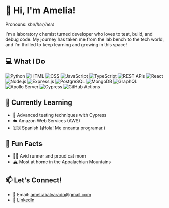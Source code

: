 # 👋 Hi, I'm Amelia!  
Pronouns: *she/her/hers*

I'm a laboratory chemist turned developer who loves to test, build, and debug code. My journey has taken me from the lab bench to the tech world, and I’m thrilled to keep learning and growing in this space!


## 💻 What I Do
![Python](https://img.shields.io/badge/-Python-3776AB?logo=python&logoColor=white&style=flat)
![HTML](https://img.shields.io/badge/-HTML-E34F26?logo=html5&logoColor=white&style=flat)
![CSS](https://img.shields.io/badge/-CSS-1572B6?logo=css3&logoColor=white&style=flat)
![JavaScript](https://img.shields.io/badge/-JavaScript-F7DF1E?logo=javascript&logoColor=black&style=flat)
![TypeScript](https://img.shields.io/badge/-TypeScript-3178C6?logo=typescript&logoColor=white&style=flat)
![REST APIs](https://img.shields.io/badge/-REST%20APIs-005571?logo=api&logoColor=white&style=flat)
![React](https://img.shields.io/badge/-React-61DAFB?logo=react&logoColor=black&style=flat)
![Node.js](https://img.shields.io/badge/-Node.js-339933?logo=node.js&logoColor=white&style=flat)
![Express.js](https://img.shields.io/badge/-Express.js-000000?logo=express&logoColor=white&style=flat) 
![PostgreSQL](https://img.shields.io/badge/-PostgreSQL-4169E1?logo=postgresql&logoColor=white&style=flat)
![MongoDB](https://img.shields.io/badge/-MongoDB-47A248?logo=mongodb&logoColor=white&style=flat)
![GraphQL](https://img.shields.io/badge/-GraphQL-E10098?logo=graphql&logoColor=white&style=flat)
![Apollo Server](https://img.shields.io/badge/-Apollo%20Server-311C87?logo=apollographql&logoColor=white&style=flat)
![Cypress](https://img.shields.io/badge/-Cypress-17202C?logo=cypress&logoColor=white&style=flat)
![GitHub Actions](https://img.shields.io/badge/-GitHub%20Actions-2088FF?logo=githubactions&logoColor=white&style=flat)

## 🧠 Currently Learning 
- 🧪 Advanced testing techniques with Cypress  
- ☁️ Amazon Web Services (AWS)
- 🇪🇸 Spanish (¡Hola! Me encanta programar.) 


## 🌄 Fun Facts
- 🏃‍♀️ Avid runner and proud cat mom 
- 🏔️ Most at home in the Appalachian Mountains  


## 📫 Let's Connect!
- 📧 Email: [ameliabalvarado@gmail.com](mailto:ameliabalvarado@gmail.com)  
- 🔗 [LinkedIn](https://www.linkedin.com/in/amelia-alvarado-691507297/)
